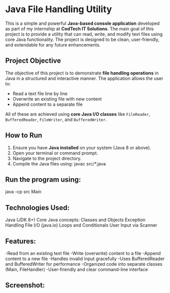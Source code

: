 # Java File Handling Utility

This is a simple and powerful **Java-based console application** developed as part of my internship at **CodTech IT Solutions**. The main goal of this project is to provide a utility that can read, write, and modify text files using core Java functionality. The project is designed to be clean, user-friendly, and extendable for any future enhancements.

## Project Objective

The objective of this project is to demonstrate **file handling operations** in Java in a structured and interactive manner. The application allows the user to:
- Read a text file line by line
- Overwrite an existing file with new content
- Append content to a separate file

All of these are achieved using **core Java I/O classes** like `FileReader`, `BufferedReader`, `FileWriter`, and `BufferedWriter`.

## How to Run

1. Ensure you have **Java installed** on your system (Java 8 or above).
2. Open your terminal or command prompt.
3. Navigate to the project directory.
4. Compile the Java files using:
   javac src/*.java

## Run the program using:

java -cp src Main

## Technologies Used:

Java (JDK 8+)
Core Java concepts:
Classes and Objects
Exception Handling
File I/O (java.io)
Loops and Conditionals
User Input via Scanner

## Features:

-Read from an existing text file
-Write (overwrite) content to a file
-Append content to a new file
-Handles invalid input gracefully
-Uses BufferedReader and BufferedWriter for performance
-Organized code into separate classes (Main, FileHandler)
-User-friendly and clear command-line interface

## Screenshot:
